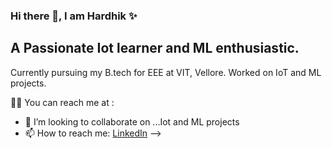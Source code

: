 ### Hi there 👋, I am Hardhik ✨

## A Passionate Iot learner and ML enthusiastic. 

Currently pursuing my B.tech for EEE at VIT,  Vellore. Worked on IoT and ML projects.

🙋‍♂️ You can reach me at :

- 👯 I’m looking to collaborate on ...Iot and ML projects
- 📫 How to reach me: 
 [LinkedIn](https://www.linkedin.com/in/hardhik-pvv-7152521a6)
-->
